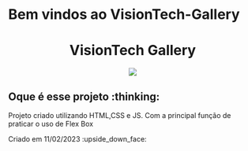 # Bem vindos ao VisionTech-Gallery
<h1 align="center"> VisionTech Gallery </h1> 
<p align="center">
<img src="https://img.shields.io/badge/STATUS-FINALIZADO-green"/>
</p>

<h2>Oque é esse projeto :thinking:</h2>
<p>Projeto criado utilizando HTML,CSS e JS. Com a principal função de praticar o uso de Flex Box</p>
<p>Criado em 11/02/2023 :upside_down_face:</p>
